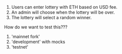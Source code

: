1. Users can enter lottery with ETH based on USD fee.
2. An admin will choose when the lottery will be over.
3. The lottery will select a random winner.

How do we want to test this???

1. 'mainnet fork'
2. 'development' with mocks
3. 'testnet'
